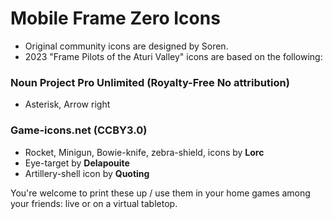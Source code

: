 # Mobile Frame Zero Icons
- Original community icons are designed by Soren.
- 2023 "Frame Pilots of the Aturi Valley" icons are based on the following:


### Noun Project Pro Unlimited (Royalty-Free No attribution)
- Asterisk, Arrow right

### Game-icons.net (CCBY3.0)
- Rocket, Minigun, Bowie-knife, zebra-shield, icons by **Lorc**
- Eye-target by **Delapouite**
- Artillery-shell icon by **Quoting**

You're welcome to print these up / use them in your home games among your friends: live or on a virtual tabletop.
